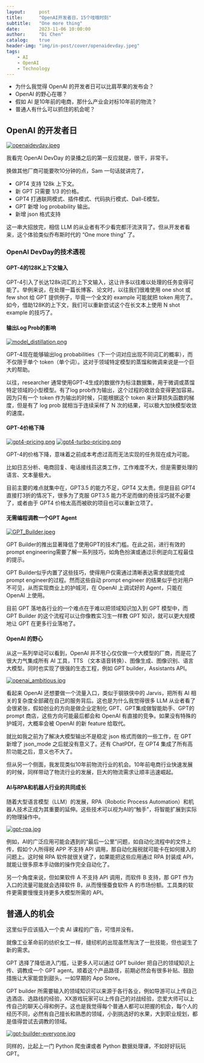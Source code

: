 ```yaml
---
layout:     post
title:      "OpenAI开发者日，15个哇哦时刻"
subtitle:   "One more thing"
date:       2023-11-06 10:00:00
author:     "Di Chen"
catalog:    true
header-img: "img/in-post/cover/openaidevday.jpeg"
tags:
    - AI
    - OpenAI
    - Technology
---
```


 - 为什么我觉得 OpenAI 的开发者日可以比肩苹果的发布会？
 - OpenAI 的野心在哪？
 - 假如 AI 是10年前的电商，那什么产业会对标10年前的物流？
 - 普通人有什么可以抓住的机会呢？

## OpenAI 的开发者日

[![openaidevday.jpeg](/img/in-post/cover/openaidevday.jpeg)](/img/in-post/cover/openaidevday.jpeg)

我看完 OpenAI DevDay 的录播之后的第一反应就是，很干，非常干。

换做其他厂商可能要吹10分钟的点，Sam 一句话就讲完了，
 - GPT4 支持 128k 上下文。
 - 新 GPT 只需要 1/3 的价格。
 - GPT4 打通联网模式、插件模式、代码执行模式、Dall-E模型。
 - GPT 新增 log probability 输出。
 - 新增 json 格式支持

这一串大招放完，相信 LLM 的从业者有不少看完都汗流浃背了。但从开发者看来，这个体验类似乔布斯时代的 “One more thing" 了。

### OpenAI DevDay的技术透视
#### GPT-4的128K上下文输入

GPT-4引入了长达128k词汇的上下文输入，这让许多以往难以处理的任务变得可能了。举例来说，在处理一篇长博客、论文时，以往我们很难使用 one shot 或 few shot 给 GPT 提供例子，毕竟一个全文的 example 可能就把 token 用完了。如今，借助128K的上下文，我们可以重新尝试这个在长文本上使用 N shot example 的技巧了。

#### 输出Log Prob的影响

[![model_distillation.png](/img/in-post/ai/model_distillation.png)](/img/in-post/cover/model_distillation.png)

GPT-4现在能够输出log probabilities（下一个词对应出现不同词汇的概率），而不仅限于单个 token（单个词）。这对于领域特定模型的蒸馏和微调来说是一个巨大的帮助。

以往，researcher 通常使用GPT-4生成的数据作为标注数据集，用于微调或蒸馏特定领域的小型模型。有了log prob作为输出，这个过程的收敛会变得更加容易。因为只有一个 token 作为输出的时候，只能根据这个 token 来计算损失函数的梯度，但是有了 log prob 就相当于连续采样了 N 次的结果，可以极大加快模型收敛的速度。

#### GPT-4价格下降

[![gpt4-pricing.png](/img/in-post/ai/gpt4-pricing.png)](/img/in-post/cover/gpt4-pricing.png)
[![gpt4-turbo-pricing.png](/img/in-post/ai/gpt4-turbo-pricing.png)](/img/in-post/cover/gpt4-turbo-pricing.png)

GPT-4的价格下降，意味着之前成本考虑过高而无法实现的任务现在成为可能。

比如日志分析、电商回复、电话接线员这类工作，工作难度不大，但是需要处理的语言、文本量极大。

目前主要的难点就集中在，GPT3.5 的能力不足，GPT4 又太贵。但是目前 GPT4 直接打3折的情况下，很多为了克服 GPT3.5 能力不足而做的奇技淫巧就不必要了，或者由于 GPT4 价格太高而被砍的项目也可以重新立项了。

#### 无需编程调教一个GPT Agent

[![GPT_Builder.jpeg](/img/in-post/ai/GPT_Builder.jpeg)](/img/in-post/cover/GPT_Builder.jpeg)

GPT Builder的推出显著降低了使用GPT的技术门槛。在此之前，进行有效的prompt engineering需要了解一系列技巧，如角色扮演或通过示例逆向工程最佳的提示。

GPT Builder似乎内置了这些技巧，使得用户仅需通过清晰表达需求就能完成prompt engineer的过程。然而这些自动 prompt engineer 的结果似乎也对用户不可见，从而实现商业上的护城河，在 OpenAI 上调试好的 Agent，只能在 OpenAI 上使用。

目前 GPT 落地各行业的一个难点在于难以把领域知识加入到 GPT 模型中，而 GPT Builder 的这个流程可以让你像教实习生一样教 GPT 知识，就可以更大规模地让 GPT 在更多行业落地了。

#### OpenAI 的野心

从这一系列举动可以看到，OpenAI 并不甘心仅仅做一个大模型的厂商，而是花了很大力气集成所有 AI 工具，TTS （文本语音转换）、图像生成、图像识别、语言大模型。同时也实现了很强的生态工程，例如 GPT builder，Assistants API。

[![openai_ambitious.jpg](/img/in-post/ai/openai_ambitious.jpg)](/img/in-post/ai/openai_ambitious.jpg)

看起来 OpenAI 还想要做一个流量入口，类似于钢铁侠中的 Jarvis，把所有 AI 相关的复杂度全部藏在自己的服务背后。这也是为什么我觉得很多 LLM 从业者看了会很紧张，假如创业的方向是做企业定制化 GPT、GPT集成做智能助手、GPT的 prompt 商店，这些方向可能最后都会和 OpenAI 有直接的竞争。如果没有特殊的护城河，大概率会被 OpenAI 的新 feature 给取代。

就比如我之前为了解决大模型输出不是稳定 json 格式而做的一些工作，在 GPT 新增了 json_mode 之后就没有意义了。还有 ChatPDf，在 GPT4 集成了所有高阶功能之后，意义也不大了。

但从另一个侧面，我发现类似10年前物流行业的机会。10年前电商行业快速发展的时候，同样带动了物流行业的发展，巨大的物流需求让顺丰迅速崛起。

#### AI与RPA和机器人行业的共同成长

随着大型语言模型（LLM）的发展，RPA（Robotic Process Automation）和机器人技术正成为其重要的延伸。这些技术可以视为AI的“触手”，将智能扩展到实际的物理操作中。

[![gpt-rpa.jpg](/img/in-post/ai/gpt-rpa.jpg)](/img/in-post/ai/gpt-rpa.jeg)

例如，AI的广泛应用可能会遇到的“最后一公里”问题，如自动化流程中的文件上传，假如个人所得税 APP 不支持 API 调用，那自动化报税就可能卡在如何接入的问题上。这时候 RPA 软件就很关键了，如果能把这些应用通过 RPA 封装成 API，就能让很多原本手动做的操作完全自动化了。

另一个角度来说，但如果软件 A 不支持 API 调用，而软件 B 支持，那 GPT 作为入口的流量可能就会选择软件 B，从而慢慢蚕食软件 A 的市场份额。工具类的软件更需要慢慢支持更多大模型所需的 API。

## 普通人的机会

这里似乎应该插入一个卖 AI 课程的广告，可惜并没有。

就像工业革命前的纺织女工一样，缝纫机的出现虽然淘汰了一批技能，但也诞生了新的需求。

GPT 选择了降低进入门槛，让更多人可以通过 GPT builder 把自己的领域知识上传、调教成一个 GPT agent。顺着这个产品路径，前期必然会有很多补贴、鼓励措施让大家能尝到甜头，一如早期的 App Store。

GPT builder 所需要输入的领域知识可以来源于各行各业，例如导游可以上传自己选酒店、选路线的经验，XX游戏玩家可以上传自己的对战经验，恋爱大师可以上传自己的聊天心得和例子。这也是我觉得每个普通人都可以把握的机会，每个人的经历不同，必然有自己擅长和熟悉的领域，小到挑选好的水果，大到职业规划，都是值得尝试去调教的领域。

[![gpt-builder-everyone.jpg](/img/in-post/ai/gpt-builder-everyone.jpg)](/img/in-post/ai/gpt-builder-everyone.jpg)

同样的，比起上一门 Python 爬虫课或者 Python 数据处理课，不如好好玩玩 GPT。
